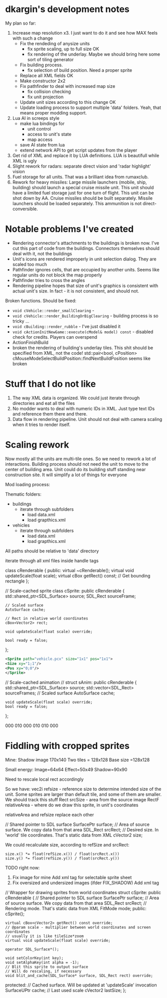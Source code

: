 # dkargin's development notes #


My plan so far:

1. Increase map resolution x3. I just want to do it and see how MAX feels with such a change
	- Fix the rendeding of anysize units
		- fix sprite scaling, up to full size 		OK
		- fix rendering of the underlay. Maybe we should bring here some sort of tiling generator
	- Fix building process.  
		- fix selection of build position. Need a proper sprite
	- Replace all XML fields 						OK
	- Make constructor 2x2
	- Fix pathfinder to deal with increased map size
		- fix collision checking
		- fix unit projection
	- Update unit sizes according to this change 	OK
	- Update loading process to support multiple 'data' folders. Yeah, that means proper modding support.
1. Lua AI in screeps style
	- make lua bindings for
		- unit control
		- access to unit's state
		- map access
	- save AI state from lua
	- extend network API to get script updates from the player
1. Get rid of XML and replace it by LUA definitions. LUA is beautifull while XML is ugly
1. Slight rework for radars: separate direct vision and 'radar highlight' vision
1. Fuel storage for all units. That was a brilliant idea from rumaxclub.
1. Rework for heavy missiles:
	Large missile launchers (mobile, ship, building) should launch a special cruise missile unit. This unit should have a limited fuel storage just for one turn of flight. This unit can be shot down by AA. Cruise missiles should be built separately. Missile launchers should be loaded separately. This ammunition is not direct-conversible.

# Notable problems I've created #

 - Rendering connector's attachments to the buildings is broken now. I've cut this part of code from the buildings. Connectors themselves should deal with it, not the buildings
 - Unit's icons are rendered improperly in unit selection dialog. They are scaled too much
 - Pathfinder ignores cells, that are occupied by another units. Seems like regular units do not block the map properly
 - Pathfinder tries to cross the angles
 - Rendering pipeline hopes that size of unit's graphics is consistent with actual unit's size. In fact - it is not consistent, and should not.

Broken functions. Should be fixed:

 - `void cVehicle::render_smallClearing` - 
 - `void cVehicle::render_BuildingOrBigClearing` - building process is so tricky ...
 - `void cBuilding::render_rubble` - I've just disabled it
 - `void cActionInitNewGame::execute(cModel& model) const` - disabled check for credits. Players 
 can overspend
 - ActionFinishBuild
 - broken the rendering of building's underlay tiles. This shit should be specified from XML, not the code!
 std::pair<bool, cPosition> cMouseModeSelectBuildPosition::findNextBuildPosition seems like broken


# Stuff that I do not like #

1. The way XML data is organized. We could just iterate through directories and eat all the files
2. No modder wants to deal with numeric IDs in XML. Just type text IDs and reference them there and there.
3. Data flow in rendering pipeline. Unit should not deal with camera scaling when it tries to render itself.

# Scaling rework #

Now mostly all the units are multi-tile ones. So we need to rework a lot of interactions. 
Building process should not need the unit to move to the center of building area. Unit could do its building stuff standing near construction site. It will simplify a lot of things for everyone


Mod loading process:

Thematic folders:
 - buildings
 	- iterate through subfolders
 		- load data.xml
 		- load grapthics.xml
 - vehicles
 	- iterate through subfolders
 		- load data.xml
 		- load grapthics.xml

All paths should be relative to 'data' directory

iterate through all xml files inside
handle tags

class cRenderable
{
public:
	virtual ~cRenderable();
	virtual void updateScale(float scale);
	virtual cBox<Vector2> getRect() const;	// Get bounding rectangle
};

// Scale-cached sprite
class cSprite: public cRenderable
{
	std::shared_ptr<SDL_Surface> source;
	SDL_Rect sourceFrame;

	// Scaled surface
	AutoSurface cache;

	// Rect in relative world coordinates
	cBox<Vector2> rect;

	void updateScale(float scale) override;

	bool ready = false;
};

```xml
<Sprite path="vehicle.pcx" size="1x1" pos="1x1">
<Size xy="1;1"/>
<Pos xy="0;0"/>
</Sprite>
```

// Scale-cached animation
// 
struct sAnim: public cRenderable
{
	std::shared_ptr<SDL_Surface> source;
	std::vector<SDL_Rect> sourceFrames;
	// Scaled surface
	AutoSurface cache;

	void updateScale(float scale) override;
	bool ready = false;
};

<TileGen name="connectors" file="connectors.pcx" size="64x64">
	<!--Central connector not connected anywhere-->
	<Rule pos="0x0">
		000
		010
		000
	</Rule>
	<!--Use this tile if there is a connection from the upper side-->
	<Rule pos="1x0">
		010
		010
		000
	</Rule>
</TileGen>

# Fiddling with cropped sprites #
Mine:
	Shadow image 170x140
	Two tiles = 128x128
	Base size =128x128

Small energy:
	Image=64x64
	Effect=50x49
	Shadow=90x90

Need to rescale local rect accordingly

So we have: 
vec2i refsize - reference size to determine intended size of the unit. Some sprites are larger than default tile, and some of them are smaller. We should track this stuff
Rect srcSize - area from the source image
RectF relativeArea - where do we draw this sprite, in unit's coordinates

relativeArea and refsize replace each other

// Shared pointer to SDL surface
SurfacePtr surface;
// Area of source surface. We copy data from that area
SDL_Rect srcRect;
// Desired size. In 'world' tile coordinates. That's static data from XML
cVector2 size;

We could recalculate size, according to refSize and srcRect:
```
size.x() *= float(refSize.x()) / float(srcRect.x())
size.y() *= float(refSize.y()) / float(srcRect.y())
```


TODO right now:

1. Fix image for mine
	Add xml tag for selectable sprite sheet
2. Fix oversized and undersized images (ifder FIX_SHADOW)
	Add xml tag

// Wrapper for drawing sprites from world coordinates
struct cSprite: public cRenderable
{
    // Shared pointer to SDL surface
    SurfacePtr surface;
    // Area of source surface. We copy data from that area
    SDL_Rect srcRect;
    // Rendering mode. That's static data from XML
    FitMode mode;
public:
    cSprite();

    virtual cBox<cVector2> getRect() const override;
    // @param scale - multiplier between world coordinates and screen coordinates
    // usually it is like tileSize*zoom
    virtual void updateScale(float scale) override;

    operator SDL_Surface*();

    void setColorKey(int key);
    void setAlphaKey(int alpha = -1);
    // Blit this sprite to output surface
    // Will do rescaling, if necessary
    void blit_and_cache(SDL_Surface* surface, SDL_Rect rect) override;
protected:
    // Cached surface. Will be updated at 'updateScale' invocation
    SurfaceUPtr cache;
    // Last used scale
    cVector2 lastSize;
};